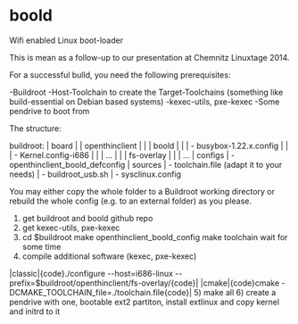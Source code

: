 boold
=====

Wifi enabled Linux boot-loader

This is mean as a follow-up to our presentation at Chemnitz Linuxtage 2014.

For a successful bulld, you need the following prerequisites:

-Buildroot
-Host-Toolchain to create the Target-Toolchains  (something like
build-essential on Debian based systems)
-kexec-utils, pxe-kexec
-Some pendrive to boot from

The structure:

buildroot:
| board
| | openthinclient
| | | boold
| | | - busybox-1.22.x.config
| | | - Kernel.config-i686
| | | ...
| | | fs-overlay
| | | ...
| configs
| - openthinclient_boold_defconfig
| sources
| - toolchain.file (adapt it to your needs)
| - buildroot_usb.sh
| - sysclinux.config


You may either copy the whole folder to a Buildroot working directory or
rebuild the whole config (e.g. to an external folder)  as you please.

1) get buildroot and boold github repo
2) get kexec-utils, pxe-kexec
3) cd  $buildroot
   make openthinclient_boold_config
   make toolchain
   wait for some time
4) compile additional software (kexec, pxe-kexec)

|classic|{code}./configure --host=i686-linux --prefix=$buildroot/openthinclient/fs-overlay/{code}|
|cmake|{code}cmake -DCMAKE_TOOLCHAIN_file=./toolchain.file{code}|
5) make all
6) create a pendrive with one, bootable ext2 partiton, install extlinux and
copy kernel and initrd to it




